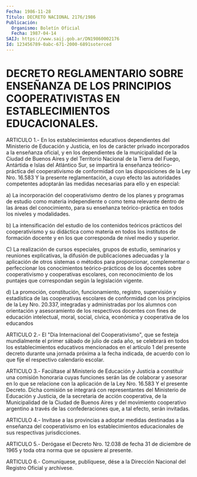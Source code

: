 ```yaml
---
Fecha: 1986-11-28
Título: DECRETO NACIONAL 2176/1986
Publicación:
  Organismo: Boletín Oficial
  Fecha: 1987-04-14
SAIJ: https://www.saij.gob.ar/DN19860002176
Id: 123456789-0abc-671-2000-6891soterced
---
```

# DECRETO REGLAMENTARIO SOBRE ENSEÑANZA DE LOS PRINCIPIOS COOPERATIVISTAS EN ESTABLECIMIENTOS EDUCACIONALES.

<a id="1"></a>
ARTICULO 1.- En los establecimientos educativos dependientes del Ministerio de Educación y Justicia, en los de carácter privado incorporados a la enseñanza oficial, y en los dependientes de la municipalidad de la Ciudad de Buenos Aires y del Territorio Nacional de la Tierra del Fuego, Antártida e Islas del Atlántico Sur, se impartirá la enseñanza teórico-práctica del cooperativismo de conformidad con las disposiciones de la Ley Nro. 16.583 Y la presente reglamentación, a cuyo efecto las autoridades competentes adoptarán las medidas necesarias para ello y en especial:

a) La incorporación del cooperativismo dentro de los planes y programas de estudio como materia independiente o como tema relevante dentro de las áreas del conocimiento, para su enseñanza teórico-práctica en todos los niveles y modalidades.

b) La intensificación del estudio de los contenidos teóricos prácticos del cooperativismo y su didáctica como materia en todos los institutos de formación docente y en los que corresponda de nivel medio y superior.

C) La realización de cursos especiales, grupos de estudio, seminarios y reuniones explicativas, la difusión de publicaciones adecuadas y la aplicación de otros sistemas o métodos para proporcionar, complementar o perfeccionar los conocimientos teórico-prácticos de los docentes sobre cooperativismo y cooperativas escolares, con reconocimiento de los puntajes que correspondan según la legislación vigente.

d) La promoción, constitución, funcionamiento, registro, supervisión y estadística de las cooperativas escolares de conformidad con los principios de la Ley Nro. 20.337, integradas y administradas por los alumnos con orientación y asesoramiento de los respectivos docentes con fines de educación intelectual, moral, social, cívica, económica y cooperativa de los educandos

<a id="2"></a>
ARTICULO 2.- El "Dia Internacional del Cooperativismo", que se festeja mundialmente el primer sábado de julio de cada año, se celebrará en todos los establecimientos educativos mencionados en el artículo 1 del presente decreto durante una jornada próxima a la fecha indicada, de acuerdo con lo que fije el respectivo calendario escolar.

<a id="3"></a>
ARTICULO 3.- Facúltase al Ministerio de Educación y Justicia a constituir una comisión honoraria cuyas funciones serán las de colaborar y asesorar en lo que se relacione con la aplicación de la Ley Nro. 16.583 Y el presente Decreto. Dicha comisión se integrará con representantes del Ministerio de Educación y Justicia, de la secretaria de acción cooperativa, de la Municipalidad de la Ciudad de Buenos Aires y del movimiento cooperativo argentino a través de las confederaciones que, a tal efecto, serán invitadas.

<a id="4"></a>
ARTICULO 4.- Invítase a las provincias a adoptar medidas destinadas a la enseñanza del cooperativismo en los establecimientos educacionales de sus respectivas jurisdicciones.

<a id="5"></a>
ARTICULO 5.- Derógase el Decreto Nro. 12.038 de fecha 31 de diciembre de 1965 y toda otra norma que se opusiere al presente.

<a id="6"></a>
ARTICULO 6.- Comuníquese, publíquese, dése a la Dirección Nacional del Registro Oficial y archívese.